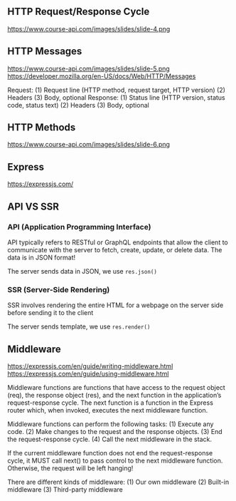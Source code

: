 ## HTTP Request/Response Cycle
https://www.course-api.com/images/slides/slide-4.png

## HTTP Messages
https://www.course-api.com/images/slides/slide-5.png
https://developer.mozilla.org/en-US/docs/Web/HTTP/Messages

Request: (1) Request line (HTTP method, request target, HTTP version) (2) Headers (3) Body, optional
Response: (1) Status line (HTTP version, status code, status text) (2) Headers (3) Body, optional

## HTTP Methods
https://www.course-api.com/images/slides/slide-6.png

## Express
https://expressjs.com/

## API VS SSR
### API (Application Programming Interface)
API typically refers to RESTful or GraphQL endpoints that allow the client to communicate with the server to fetch, create, update, or delete data. The data is in JSON format!

The server sends data in JSON, we use `res.json()`

### SSR (Server-Side Rendering)
SSR involves rendering the entire HTML for a webpage on the server side before sending it to the client

The server sends template, we use `res.render()`

## Middleware
https://expressjs.com/en/guide/writing-middleware.html
https://expressjs.com/en/guide/using-middleware.html

Middleware functions are functions that have access to the request object (req), the response object (res), and the next function in the application’s request-response cycle. The next function is a function in the Express router which, when invoked, executes the next middleware function.

Middleware functions can perform the following tasks: (1) Execute any code. (2) Make changes to the request and the response objects. (3) End the request-response cycle. (4) Call the next middleware in the stack.

If the current middleware function does not end the request-response cycle, it MUST call next() to pass control to the next middleware function. Otherwise, the request will be left hanging!

There are different kinds of middleware: (1) Our own middleware (2) Built-in middleware (3) Third-party middleware